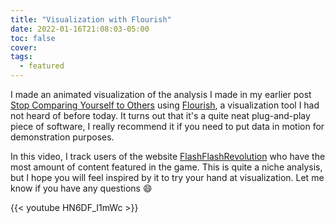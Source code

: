 ```yaml
---
title: "Visualization with Flourish"
date: 2022-01-16T21:08:03-05:00
toc: false
cover:
tags:
  - featured
---
```


I made an animated visualization of the analysis I made in my earlier post [Stop Comparing Yourself to
Others](/posts/2022/01/stop-comparing-yourself-to-others/) using [Flourish](https://flourish.com), a visualization tool I had not
heard of before today. It turns out that it's a quite neat plug-and-play piece of software, I really recommend
it if you need to put data in motion for demonstration purposes.

In this video, I track users of the website [FlashFlashRevolution](https://flashflashrevolution.com) who have
the most amount of content featured in the game. This is quite a niche analysis, but I hope you will feel
inspired by it to try your hand at visualization. Let me know if you have any questions :smile:

{{< youtube HN6DF_I1mWc >}}
